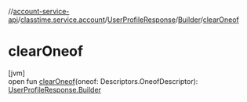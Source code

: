 //[account-service-api](../../../../index.md)/[classtime.service.account](../../index.md)/[UserProfileResponse](../index.md)/[Builder](index.md)/[clearOneof](clear-oneof.md)

# clearOneof

[jvm]\
open fun [clearOneof](clear-oneof.md)(oneof: Descriptors.OneofDescriptor): [UserProfileResponse.Builder](index.md)
